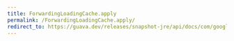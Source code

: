 ```yaml
---
title: ForwardingLoadingCache.apply
permalink: /ForwardingLoadingCache.apply/
redirect_to: https://guava.dev/releases/snapshot-jre/api/docs/com/google/common/cache/ForwardingLoadingCache.html#apply-K-
---
```

